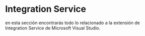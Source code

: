 ﻿# Integration Service

en esta sección encontrarás todo lo relacionado a la extensión de Integration Service de Microsoft Visual Studio.
